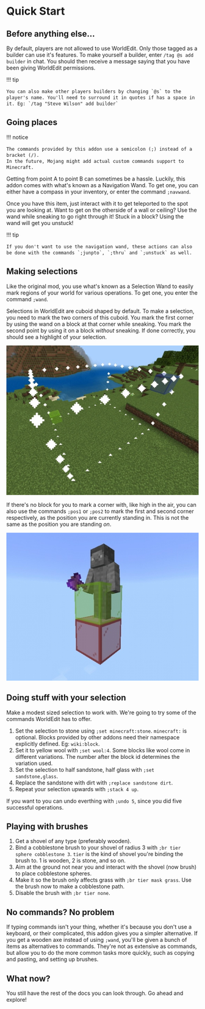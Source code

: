 # Quick Start

## Before anything else...

By default, players are not allowed to use WorldEdit. Only those tagged as a builder can use it's features.
To make yourself a builder, enter `/tag @s add builder` in chat.
You should then receive a message saying that you have been giving WorldEdit permissions.

!!! tip

    You can also make other players builders by changing `@s` to the player's name. You'll need to surround it in quotes if has a space in it. Eg: `/tag "Steve Wilson" add builder`

## Going places

!!! notice

    The commands provided by this addon use a semicolon (;) instead of a bracket (/).
    In the future, Mojang might add actual custom commands support to Minecraft.

Getting from point A to point B can sometimes be a hassle.
Luckily, this addon comes with what's known as a Navigation Wand.
To get one, you can either have a compass in your inventory, or enter the command `;navwand`.

Once you have this item, just interact with it to get teleported to the spot you are looking at.
Want to get on the otherside of a wall or ceiling? Use the wand while sneaking to go right through it!
Stuck in a block? Using the wand will get you unstuck!

!!! tip

    If you don't want to use the navigation wand, these actions can also be done with the commands `;junpto`, `;thru` and `;unstuck` as well.

## Making selections

Like the original mod, you use what's known as a Selection Wand to easily mark regions of your world for various operations.
To get one, you enter the command `;wand`.

Selections in WorldEdit are cuboid shaped by default.
To make a selection, you need to mark the two corners of this cuboid.
You mark the first corner by using the wand on a block at that corner while sneaking.
You mark the second point by using it on a block _without_ sneaking. 
If done correctly, you should see a highlight of your selection.

![Cuboid Selection](img/cuboid_selection.jpg)

If there's no block for you to mark a corner with, like high in the air, you can also use the commands `;pos1` or `;pos2` to mark the first and second corner respectively, as the position you are currently standing in. This is not the same as the position you are standing _on_.

![Position Placement](img/pos_placement.jpg)

## Doing stuff with your selection

Make a modest sized selection to work with.
We're going to try some of the commands WorldEdit has to offer.

1. Set the selection to stone using `;set minecraft:stone`. `minecraft:` is optional. Blocks provided by other addons need their namespace explicitly defined. Eg: `wiki:block`.
2. Set it to yellow wool with `;set wool:4`. Some blocks like wool come in different variations. The number after the block id determines the variation used.
3. Set the selection to half sandstone, half glass with `;set sandstone,glass`.
4. Replace the sandstone with dirt with `;replace sandstone dirt`.
5. Repeat your selection upwards with `;stack 4 up`.

If you want to you can undo everthing with `;undo 5`, since you did five successful operations.

## Playing with brushes
1. Get a shovel of any type (preferably wooden).
2. Bind a cobblestone brush to your shovel of radius 3 with `;br tier sphere cobblestone 3`. `tier` is the kind of shovel you're binding the brush to. 1 is wooden, 2 is stone, and so on.
3. Aim at the ground not near you and interact with the shovel (now brush) to place cobblestone spheres.
4. Make it so the brush only affects grass with `;br tier mask grass`. Use the brush now to make a cobblestone path.
5. Disable the brush with `;br tier none`.

## No commands? No problem

If typing commands isn't your thing, whether it's because you don't use a keyboard, or their complicated, this addon gives you a simpler alternative.
If you get a wooden axe instead of using `;wand`, you'll be given a bunch of items as alternatives to commands. They're not as extensive as commands, but allow you to do the more common tasks more quickly, such as copying and pasting, and setting up brushes.

## What now?

You still have the rest of the docs you can look through. Go ahead and explore!